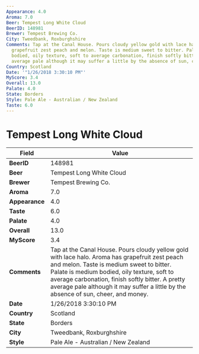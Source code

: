 ```yaml
---
Appearance: 4.0
Aroma: 7.0
Beer: Tempest Long White Cloud
BeerID: 148981
Brewer: Tempest Brewing Co.
City: Tweedbank, Roxburghshire
Comments: Tap at the Canal House. Pours cloudy yellow gold with lace halo. Aroma has
  grapefruit zest peach and melon. Taste is medium sweet to bitter. Palate is medium
  bodied, oily texture, soft to average carbonation, finish softly bitter. A pretty
  average pale although it may suffer a little by the absence of sun, cheer, and money.
Country: Scotland
Date: '"1/26/2018 3:30:10 PM"'
MyScore: 3.4
Overall: 13.0
Palate: 4.0
State: Borders
Style: Pale Ale - Australian / New Zealand
Taste: 6.0
---
```


# Tempest Long White Cloud

| Field         | Value |
|---------------|-------|
| **BeerID** | 148981 |
| **Beer** | Tempest Long White Cloud |
| **Brewer** | Tempest Brewing Co. |
| **Aroma** | 7.0 |
| **Appearance** | 4.0 |
| **Taste** | 6.0 |
| **Palate** | 4.0 |
| **Overall** | 13.0 |
| **MyScore** | 3.4 |
| **Comments** | Tap at the Canal House. Pours cloudy yellow gold with lace halo. Aroma has grapefruit zest peach and melon. Taste is medium sweet to bitter. Palate is medium bodied, oily texture, soft to average carbonation, finish softly bitter. A pretty average pale although it may suffer a little by the absence of sun, cheer, and money. |
| **Date** | 1/26/2018 3:30:10 PM |
| **Country** | Scotland |
| **State** | Borders |
| **City** | Tweedbank, Roxburghshire |
| **Style** | Pale Ale - Australian / New Zealand |
